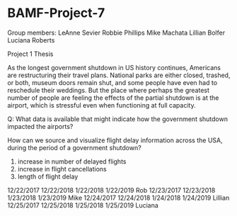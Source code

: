 # BAMF-Project-7

Group members:
LeAnne Sevier
Robbie Phillips
Mike Machata
Lillian Bolfer
Luciana Roberts

Project 1 Thesis

As the longest government shutdown in US history continues, Americans are restructuring their travel plans. National parks are either closed, trashed, or both, museum doors remain shut, and some people have even had to reschedule their weddings.  But the place where perhaps the greatest number of people are feeling the effects of the partial shutdown is at the airport, which is stressful even when functioning at full capacity.

Q: What data is available that might indicate how the government shutdown impacted the airports?

How can we source and visualize flight delay information across the USA, during the period of a government shutdown?
1) increase in number of delayed flights 
2) increase in flight cancellations 
3) length of flight delay 



12/22/2017	12/22/2018	1/22/2018	1/22/2019	Rob
12/23/2017	12/23/2018	1/23/2018	1/23/2019	Mike
12/24/2017	12/24/2018	1/24/2018	1/24/2019	Lillian
12/25/2017	12/25/2018	1/25/2018	1/25/2019	Luciana

